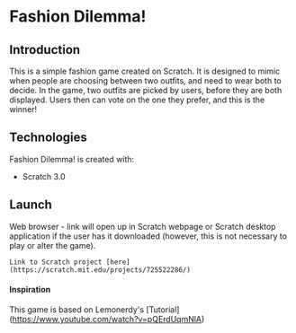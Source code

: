 # Fashion Dilemma!

## Introduction
This is a simple fashion game created on Scratch. It is designed to mimic when people are choosing between two outfits, and need to wear both to decide. In the game, two outfits are picked by users, before they are both displayed. Users then can vote on the one they prefer, and this is the winner!

## Technologies
Fashion Dilemma! is created with:
* Scratch 3.0 

## Launch
Web browser - link will open up in Scratch webpage or Scratch desktop application if the user has it downloaded (however, this is not necessary to play or alter the game). 

```
Link to Scratch project [here](https://scratch.mit.edu/projects/725522286/) 
```

#### Inspiration
This game is based on Lemonerdy's [Tutorial] (https://www.youtube.com/watch?v=pQErdUqmNlA)
